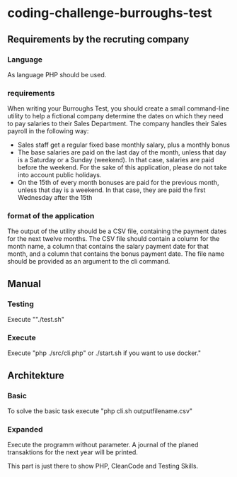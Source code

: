 # coding-challenge-burroughs-test

## Requirements by the recruting company

### Language
As language PHP should be used.

### requirements
When writing your Burroughs Test, you should create a small command-line utility to help a fictional company determine the dates on which they need to pay salaries to their Sales Department.
The company handles their Sales payroll in the following way:
- Sales staff get a regular fixed base monthly salary, plus a monthly bonus
- The base salaries are paid on the last day of the month, unless that day is a Saturday or a Sunday
(weekend). In that case, salaries are paid before the weekend. For the sake of this application, please do not take into account public holidays.
- On the 15th of every month bonuses are paid for the previous month, unless that day is a weekend. In that case, they are paid the first Wednesday after the 15th

### format of the application
The output of the utility should be a CSV file, containing the payment dates for the next twelve months.
The CSV file should contain a column for the month name, a column that contains the salary payment date for that month, and a column that contains the bonus payment date. The file name should be provided as an argument to the cli command.

## Manual

### Testing

Execute ""./test.sh"

### Execute

Execute "php ./src/cli.php" or ./start.sh if you want to use docker."

## Architekture

### Basic

To solve the basic task execute "php cli.sh outputfilename.csv"

### Expanded

Execute the programm without parameter. A journal of the planed transaktions for the next year will be printed.

This part is just there to show PHP, CleanCode and Testing Skills.
